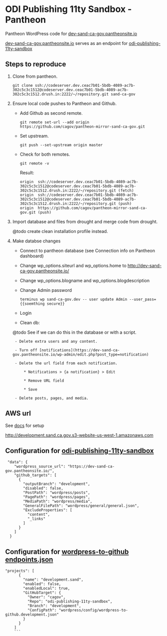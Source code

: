 # ODI Publishing 11ty Sandbox - Pantheon

Pantheon WordPress code for [dev-sand-ca-gov.pantheonsite.io](https://dev-sand-ca-gov.pantheonsite.io/)

[dev-sand-ca-gov.pantheonsite.io](https://dev-sand-ca-gov.pantheonsite.io/) serves as an endpoint for [odi-publishing-11ty-sandbox](https://github.com/cagov/odi-publishing-11ty-sandbox/)


## Steps to reproduce

1. Clone from pantheon.

    `git clone ssh://codeserver.dev.ceac7b01-5bdb-4089-ac7b-302c5c3c1512@codeserver.dev.ceac7b01-5bdb-4089-ac7b-302c5c3c1512.drush.in:2222/~/repository.git sand-ca-gov`

2. Ensure local code pushes to Pantheon and Github.
    
    - Add Github as second remote.

        `git remote set-url --add origin https://github.com/cagov/pantheon-mirror-sand-ca-gov.git`

    -  Set upstream.

        `git push --set-upstream origin master`

    - Check for both remotes.

        `git remote -v`

        Result:

        ```
        origin  ssh://codeserver.dev.ceac7b01-5bdb-4089-ac7b-302c5c3c1512@codeserver.dev.ceac7b01-5bdb-4089-ac7b-302c5c3c1512.drush.in:2222/~/repository.git (fetch)
        origin  ssh://codeserver.dev.ceac7b01-5bdb-4089-ac7b-302c5c3c1512@codeserver.dev.ceac7b01-5bdb-4089-ac7b-302c5c3c1512.drush.in:2222/~/repository.git (push)
        origin  https://github.com/cagov/pantheon-mirror-sand-ca-gov.git (push)
        ```

4. Import database and files from drought and merge code from drought. 

    @todo create clean installation profile instead.

3. Make databse changes

    - Connect to pantheon database (see Connection info on Pantheon dashboard)

    - Change wp_options.siteurl and wp_options.home to http://dev-sand-ca-gov.pantheonsite.io/

    - Change wp_options.blogname and wp_options.blogdescription

    - Change Admin password
        
        `terminus wp sand-ca-gov.dev -- user update Admin --user_pass={{soemthing secure}}`

    - Login 

    - Clean db:
    
    @todo See if we can do this in the database or with a script.


        - Delete extra users and any content.

        - Turn off [notifications](https://dev-sand-ca-gov.pantheonsite.io/wp-admin/edit.php?post_type=notification)

        - Delete the url field from each notification. 
            
            * Notifications > {a notification} > Edit 
            
            * Remove URL field
    
            * Save

        - Delete posts, pages, and media. 


## AWS url 

See [docs](https://github.com/cagov/odi-engineering/wiki/Setting-up-a-new-headless-site-instance#set-up-a-new-aws-bucket-and-publish-the-headless-instance-to-aws) for setup

http://development.sand.ca.gov.s3-website-us-west-1.amazonaws.com


## Configuration for [odi-publishing-11ty-sandbox](https://github.com/cagov/odi-publishing-11ty-sandbox/wordpress/config/wordpress-to-github.development.json)

```
 "data": {
    "wordpress_source_url": "https://dev-sand-ca-gov.pantheonsite.io/",
    "github_targets": [
      {
        "outputBranch": "development",
        "disabled": false,
        "PostPath": "wordpress/posts",
        "PagePath": "wordpress/pages",
        "MediaPath": "wordpress/media",
        "GeneralFilePath": "wordpress/general/general.json",
        "ExcludeProperties": [
          "content",
          "_links"
        ]
      }
    ]
  }
  ```

## Configuration for [wordpress-to-github endpoints.json](https://github.com/cagov/wordpress-to-github/blob/main/WordpressSync/endpoints.json)
```
"projects": [
      {
        "name": "development.sand",
        "enabled": false,
        "enabledLocal": true,
        "GitHubTarget": {
          "Owner": "cagov",
          "Repo": "odi-publishing-11ty-sandbox",
          "Branch": "development",
          "ConfigPath": "wordpress/config/wordpress-to-github.development.json"
        }
      }
    ]
    ```
